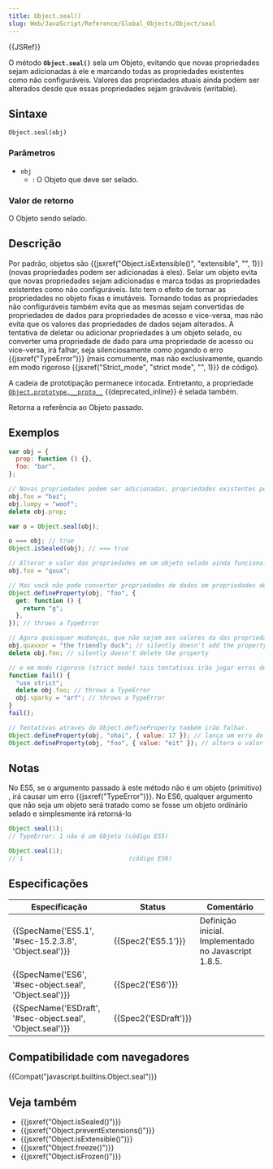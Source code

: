 ```yaml
---
title: Object.seal()
slug: Web/JavaScript/Reference/Global_Objects/Object/seal
---
```


{{JSRef}}

O método **`Object.seal()`** sela um Objeto, evitando que novas propriedades sejam adicionadas à ele e marcando todas as propriedades existentes como não configuráveis. Valores das propriedades atuais ainda podem ser alterados desde que essas propriedades sejam graváveis (writable).

## Sintaxe

```
Object.seal(obj)
```

### Parâmetros

- `obj`
  - : O Objeto que deve ser selado.

### Valor de retorno

O Objeto sendo selado.

## Descrição

Por padrão, objetos são {{jsxref("Object.isExtensible()", "extensible", "", 1)}} (novas propriedades podem ser adicionadas à eles). Selar um objeto evita que novas propriedades sejam adicionadas e marca todas as propriedades existentes como não configuráveis. Isto tem o efeito de tornar as propriedades no objeto fixas e imutáveis. Tornando todas as propriedades não configuráveis também evita que as mesmas sejam convertidas de propriedades de dados para propriedades de acesso e vice-versa, mas não evita que os valores das propriedades de dados sejam alterados. A tentativa de deletar ou adicionar propriedades à um objeto selado, ou converter uma propriedade de dado para uma propriedade de acesso ou vice-versa, irá falhar, seja silenciosamente como jogando o erro {{jsxref("TypeError")}} (mais comumente, mas não exclusivamente, quando em modo rigoroso {{jsxref("Strict_mode", "strict mode", "", 1)}} de código).

A cadeia de prototipação permanece intocada. Entretanto, a propriedade [`Object.prototype.__proto__`](/pt-BR/docs/Web/JavaScript/Reference/Global_Objects/Object/proto) {{deprecated_inline}} é selada também.

Retorna a referência ao Objeto passado.

## Exemplos

```js
var obj = {
  prop: function () {},
  foo: "bar",
};

// Novas propriedades podem ser adicionadas, propriedades existentes podem ser alteradas ou removidas.
obj.foo = "baz";
obj.lumpy = "woof";
delete obj.prop;

var o = Object.seal(obj);

o === obj; // true
Object.isSealed(obj); // === true

// Alterar o valor das propriedades em um objeto selado ainda funciona.
obj.foo = "quux";

// Mas você não pode converter propriedades de dados em propriedades de acesso, e vice-versa.
Object.defineProperty(obj, "foo", {
  get: function () {
    return "g";
  },
}); // throws a TypeError

// Agora quaisquer mudanças, que não sejam aos valores da das propriedades, irão falhar.
obj.quaxxor = "the friendly duck"; // silently doesn't add the property
delete obj.foo; // silently doesn't delete the property

// e em modo rigoroso (strict mode) tais tentativas irão jogar erros do tipo TypeErrors.
function fail() {
  "use strict";
  delete obj.foo; // throws a TypeError
  obj.sparky = "arf"; // throws a TypeError
}
fail();

// Tentativas através do Object.defineProperty também irão falhar.
Object.defineProperty(obj, "ohai", { value: 17 }); // lança um erro do tipo TypeError
Object.defineProperty(obj, "foo", { value: "eit" }); // altera o valor da propriedade existente
```

## Notas

No ES5, se o argumento passado à este método não é um objeto (primitivo) , irá causar um erro {{jsxref("TypeError")}}. No ES6, qualquer argumento que não seja um objeto será tratado como se fosse um objeto ordinário selado e simplesmente irá retorná-lo

```js
Object.seal(1);
// TypeError: 1 não é um Objeto (código ES5)

Object.seal(1);
// 1                             (código ES6)
```

## Especificações

| Especificação                                              | Status               | Comentário                                           |
| ---------------------------------------------------------- | -------------------- | ---------------------------------------------------- |
| {{SpecName('ES5.1', '#sec-15.2.3.8', 'Object.seal')}}      | {{Spec2('ES5.1')}}   | Definição inicial. Implementado no Javascript 1.8.5. |
| {{SpecName('ES6', '#sec-object.seal', 'Object.seal')}}     | {{Spec2('ES6')}}     |                                                      |
| {{SpecName('ESDraft', '#sec-object.seal', 'Object.seal')}} | {{Spec2('ESDraft')}} |                                                      |

## Compatibilidade com navegadores

{{Compat("javascript.builtins.Object.seal")}}

## Veja também

- {{jsxref("Object.isSealed()")}}
- {{jsxref("Object.preventExtensions()")}}
- {{jsxref("Object.isExtensible()")}}
- {{jsxref("Object.freeze()")}}
- {{jsxref("Object.isFrozen()")}}
